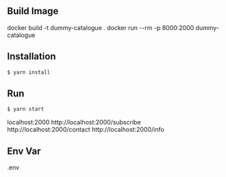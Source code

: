 ## Build Image

<!-- For Mac Local -->

docker build -t dummy-catalogue .
docker run --rm -p 8000:2000 dummy-catalogue

## Installation

```bash
$ yarn install
```

## Run

```bash
$ yarn start
```

localhost:2000
http://localhost:2000/subscribe
http://localhost:2000/contact
http://localhost:2000/info

## Env Var

.env
